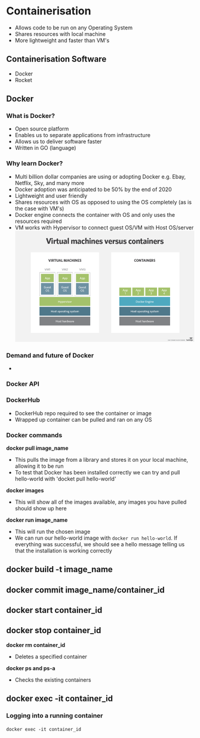 # Containerisation
- Allows code to be run on any Operating System
- Shares resources with local machine
- More lightweight and faster than VM's
## Containerisation Software
- Docker
- Rocket
## Docker
### What is Docker?
- Open source platform
- Enables us to separate applications from infrastructure
- Allows us to deliver software faster
- Written in GO (language)
### Why learn Docker?
- Multi billion dollar companies are using or adopting Docker e.g. Ebay, Netflix,
Sky, and many more
- Docker adoption was anticipated to be 50% by the end of 2020
- Lightweight and user friendly
- Shares resources with OS as opposed to using the OS completely (as is the case
  with VM's)
- Docker engine connects the container with OS and only uses the resources required
- VM works with Hypervisor to connect guest OS/VM with Host OS/server
![VM vs Container](./images/vm_vs_containers.png)
### Demand and future of Docker
-
### Docker API
### DockerHub
- DockerHub repo required to see the container or image
- Wrapped up container can be pulled and ran on any OS

### Docker commands
**docker pull image_name**
- This pulls the image from a library and stores it on your local machine, allowing
it to be run
- To test that Docker has been installed correctly we can try and pull hello-world
with 'docket pull hello-world'

**docker images**
- This will show all of the images available, any images you have pulled should
show up here

**docker run image_name**
- This will run the chosen image
- We can run our hello-world image with `docker run hello-world`. If everything
was successful, we should see a hello message telling us that the installation
is working correctly

**docker build -t image_name**
-

**docker commit image_name/container_id**
-

**docker start container_id**
-

**docker stop container_id**
-

**docker rm container_id**
- Deletes a specified container

**docker ps and ps-a**
- Checks the existing containers

**docker exec -it container_id**
- 

### Logging into a running container
`docker exec -it container_id`
